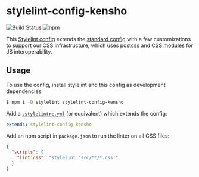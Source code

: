 # stylelint-config-kensho

[![Build Status](https://img.shields.io/github/workflow/status/kensho/stylelint-config-kensho/CI/main)](https://github.com/kensho/stylelint-config-kensho/actions)
[![npm](https://img.shields.io/npm/v/stylelint-config-kensho.svg)](https://npm.im/stylelint-config-kensho)

This [Stylelint config](http://stylelint.io/user-guide/configuration/#extends) extends the [standard config](https://github.com/stylelint/stylelint-config-standard) with a few customizations to support our CSS infrastructure, which uses [postcss](https://github.com/postcss/postcss) and [CSS modules](https://github.com/css-modules/css-modules) for JS interoperability.

## Usage

To use the config, install stylelint and this config as development dependencies:

```sh
$ npm i -D stylelint stylelint-config-kensho
```

Add a [`.stylelintrc.yml`](http://stylelint.io/user-guide/configuration/) (or equivalent) which extends the config:

```yaml
extends: stylelint-config-kensho
```

Add an npm script in `package.json` to run the linter on all CSS files:

```json
{
  "scripts": {
    "lint:css": "stylelint 'src/**/*.css'"
  }
}
```
